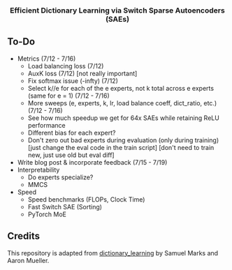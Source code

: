 <h3 align="center">
  Efficient Dictionary Learning via Switch Sparse Autoencoders (SAEs)
</h3>

## To-Do
* Metrics (7/12 - 7/16)
  - Load balancing loss (7/12)
  - AuxK loss (7/12) [not really important]
  - Fix softmax issue (-infty) (7/12)
  - Select k//e for each of the e experts, not k total across e experts (same for e = 1) (7/12 - 7/16)
  - More sweeps (e, experts, k, lr, load balance coeff, dict_ratio, etc.) (7/12 - 7/16)
  - See how much speedup we get for 64x SAEs while retaining ReLU performance
  - Different bias for each expert?
  - Don't zero out bad experts during evaluation (only during training) [just change the eval code in the train script] [don't need to train new, just use old but eval diff]
* Write blog post & incorporate feedback (7/15 - 7/19)
* Interpretability
  - Do experts specialize?
  - MMCS
* Speed
  - Speed benchmarks (FLOPs, Clock Time)
  - Fast Switch SAE (Sorting)
  - PyTorch MoE

## Credits
This repository is adapted from [dictionary_learning](https://github.com/saprmarks/dictionary_learning) by Samuel Marks and Aaron Mueller.
